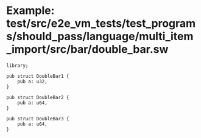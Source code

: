 # Example: test/src/e2e_vm_tests/test_programs/should_pass/language/multi_item_import/src/bar/double_bar.sw

```sway
library;

pub struct DoubleBar1 {
    pub a: u32,
}

pub struct DoubleBar2 {
    pub a: u64,
}

pub struct DoubleBar3 {
    pub a: u64,
}

```
